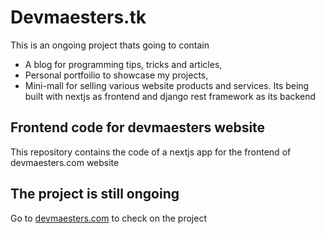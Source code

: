 # Devmaesters.tk
This is an ongoing project thats going to contain 
* A blog for programming tips, tricks and articles,
* Personal portfoilio to showcase my projects,
* Mini-mall for selling various website products and services. 
Its being built with nextjs as frontend and django rest framework as its backend
## Frontend code for devmaesters website

This repository contains the code of a nextjs app for the frontend of devmaesters.com website


## The project is still ongoing

Go to [devmaesters.com](https://www.devmaesters.com) to check on the project

